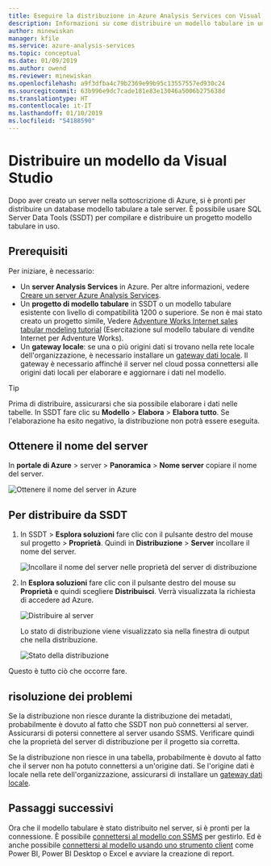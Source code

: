 ```yaml
---
title: Eseguire la distribuzione in Azure Analysis Services con Visual Studio (SSDT) | Microsoft Docs
description: Informazioni su come distribuire un modello tabulare in un server Azure Analysis Services usando SSDT.
author: minewiskan
manager: kfile
ms.service: azure-analysis-services
ms.topic: conceptual
ms.date: 01/09/2019
ms.author: owend
ms.reviewer: minewiskan
ms.openlocfilehash: a9f3dfba4c79b2369e99b95c13557557ed930c24
ms.sourcegitcommit: 63b996e9dc7cade181e83e13046a5006b275638d
ms.translationtype: HT
ms.contentlocale: it-IT
ms.lasthandoff: 01/10/2019
ms.locfileid: "54188590"
---
```

# <a name="deploy-a-model-from-visual-studio"></a>Distribuire un modello da Visual Studio

Dopo aver creato un server nella sottoscrizione di Azure, si è pronti per distribuire un database modello tabulare a tale server. È possibile usare SQL Server Data Tools (SSDT) per compilare e distribuire un progetto modello tabulare in uso. 

## <a name="prerequisites"></a>Prerequisiti

Per iniziare, è necessario:

* Un **server Analysis Services** in Azure. Per altre informazioni, vedere [Creare un server Azure Analysis Services](analysis-services-create-server.md).
* Un **progetto di modello tabulare** in SSDT o un modello tabulare esistente con livello di compatibilità 1200 o superiore. Se non è mai stato creato un progetto simile, Vedere [Adventure Works Internet sales tabular modeling tutorial](https://msdn.microsoft.com/library/hh231691.aspx) (Esercitazione sul modello tabulare di vendite Internet per Adventure Works).
* Un **gateway locale**: se una o più origini dati si trovano nella rete locale dell'organizzazione, è necessario installare un [gateway dati locale](analysis-services-gateway.md). Il gateway è necessario affinché il server nel cloud possa connettersi alle origini dati locali per elaborare e aggiornare i dati nel modello.

> [!TIP]
> Prima di distribuire, assicurarsi che sia possibile elaborare i dati nelle tabelle. In SSDT fare clic su **Modello** > **Elabora** > **Elabora tutto**. Se l'elaborazione ha esito negativo, la distribuzione non potrà essere eseguita.
> 
> 

## <a name="get-the-server-name"></a>Ottenere il nome del server

In **portale di Azure** > server > **Panoramica** > **Nome server** copiare il nome del server.
   
![Ottenere il nome del server in Azure](./media/analysis-services-deploy/aas-deploy-get-server-name.png)

## <a name="to-deploy-from-ssdt"></a>Per distribuire da SSDT

1. In SSDT > **Esplora soluzioni** fare clic con il pulsante destro del mouse sul progetto > **Proprietà**. Quindi in **Distribuzione** > **Server** incollare il nome del server.   
   
    ![Incollare il nome del server nelle proprietà del server di distribuzione](./media/analysis-services-deploy/aas-deploy-deployment-server-property.png)
2. In **Esplora soluzioni** fare clic con il pulsante destro del mouse su **Proprietà** e quindi scegliere **Distribuisci**. Verrà visualizzata la richiesta di accedere ad Azure.
   
    ![Distribuire al server](./media/analysis-services-deploy/aas-deploy-deploy.png)
   
    Lo stato di distribuzione viene visualizzato sia nella finestra di output che nella distribuzione.
   
    ![Stato della distribuzione](./media/analysis-services-deploy/aas-deploy-status.png)

Questo è tutto ciò che occorre fare.


## <a name="troubleshooting"></a>risoluzione dei problemi

Se la distribuzione non riesce durante la distribuzione dei metadati, probabilmente è dovuto al fatto che SSDT non può connettersi al server. Assicurarsi di potersi connettere al server usando SSMS. Verificare quindi che la proprietà del server di distribuzione per il progetto sia corretta.

Se la distribuzione non riesce in una tabella, probabilmente è dovuto al fatto che il server non ha potuto connettersi a un'origine dati. Se l'origine dati è locale nella rete dell'organizzazione, assicurarsi di installare un [gateway dati locale](analysis-services-gateway.md).

## <a name="next-steps"></a>Passaggi successivi

Ora che il modello tabulare è stato distribuito nel server, si è pronti per la connessione. È possibile [connettersi al modello con SSMS](analysis-services-manage.md) per gestirlo. Ed è anche possibile [connettersi al modello usando uno strumento client](analysis-services-connect.md) come Power BI, Power BI Desktop o Excel e avviare la creazione di report.

